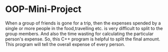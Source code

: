 # OOP-Mini-Project
When a group of friends is gone for a trip, then the expenses spended by a single or more people in the food,travelling etc. is very difficult to split to the group members. And also the time wasting for calculating the particular person's expense.
So, this C++ program is helpful to split the final amount.
This program will tell the overall expense of every person.
